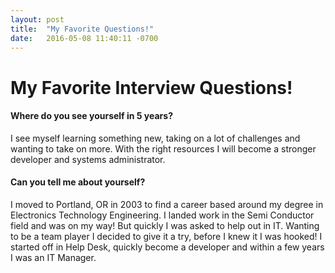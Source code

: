 ```yaml
---
layout: post
title:  "My Favorite Questions!"
date:   2016-05-08 11:40:11 -0700
---
```

# My Favorite Interview Questions!  

#### Where do you see yourself in 5 years?

I see myself learning something new, taking on a lot of challenges and wanting to take on 
more.  With the right resources I will become a stronger developer and systems administrator.

#### Can you tell me about yourself?

I moved to Portland, OR in 2003 to find a career based around my degree in Electronics Technology 
Engineering.   I landed work in the Semi Conductor field and was on my way!  But quickly I was asked to help out in IT.
Wanting to be a team player I decided to give it a try, before I knew it I was hooked!  I started off in Help Desk, quickly 
become a developer and within a few years I was an IT Manager.  
